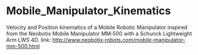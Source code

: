 # Mobile_Manipulator_Kinematics
Velocity and Position kinematics of a Mobile Robotic Manipulator inspired from the Neobotix Mobile Manipulator MM‐500 with a Schunck Lightweight Arm LWS 4D.
link: http://www.neobotix-robots.com/mobile-manipulator-mm-500.html
